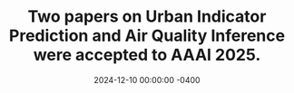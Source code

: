 ---
title: "Two papers on Urban Indicator Prediction and Air Quality Inference were accepted to AAAI 2025."
date: 2024-12-10 00:00:00 -0400
---